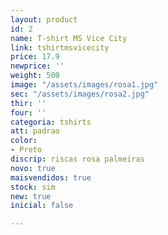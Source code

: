 ```yaml
---
layout: product
id: 2
name: T-shirt MS Vice City
link: tshirtmsvicecity
price: 17.9
newprice: ''
weight: 500
image: "/assets/images/rosa1.jpg"
sec: "/assets/images/rosa2.jpg"
thir: ''
four: ''
categoria: tshirts
att: padrao
color:
- Preto
discrip: riscas rosa palmeiras
novo: true
maisvendidos: true
stock: sim
new: true
inicial: false

---
```

